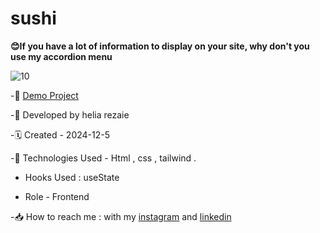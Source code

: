 # sushi
**😊If you have a lot of information to display on your site, why don't you use my accordion menu**

![10](https://github.com/user-attachments/assets/6fb1b571-075c-4eb1-a3fa-cce955ba454b)



-🔗 [Demo Project](https://helia-rz79.github.io/sushi/)

-🙍 Developed by helia rezaie

-🗓️ Created - 2024-12-5

-📱 Technologies Used - Html , css , tailwind .

- Hooks Used : useState 

- Role - Frontend

-📥 How to reach me : with my [instagram](https://www.instagram.com/helia.web) and [linkedin](https://www.linkedin.com/in/helia-rezaie-web)
